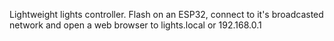 Lightweight lights controller. Flash on an ESP32, connect to it's broadcasted network and open a web browser to lights.local or 192.168.0.1
